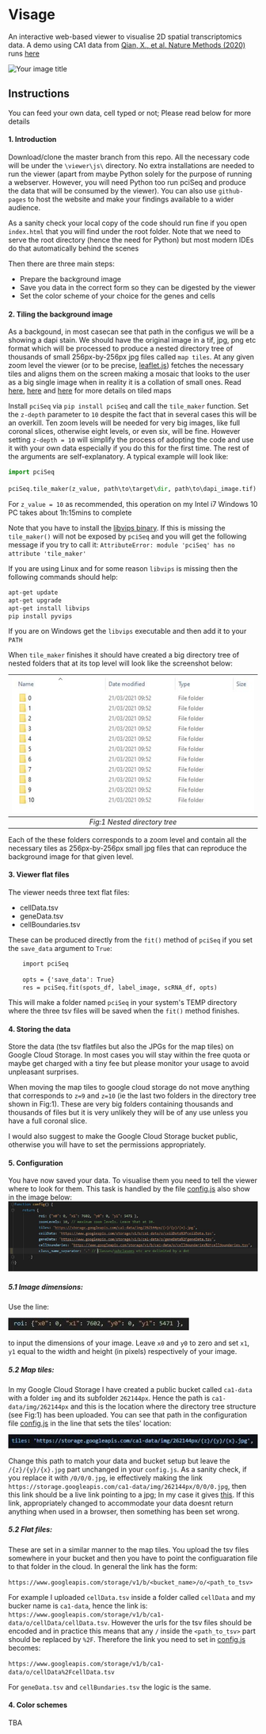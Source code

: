 # Visage
An interactive web-based viewer to visualise 2D spatial transcriptomics data. A demo using 
CA1 data from [Qian, X., et al. Nature Methods (2020)](https://www.nature.com/articles/s41592-019-0631-4) runs
 [here](https://acycliq.github.io/ca1/)

<img src="viewer/assets/screenshot.jpg" alt="Your image title"/>

## Instructions
You can feed your own data, cell typed or not; Please read below for more details

#### 1. Introduction
Download/clone the master branch from this repo. All the necessary code will be under the `\viewer\js\` directory. 
No extra installations are needed to run the viewer (apart from maybe Python solely for the purpose of running a webserver. 
However, you will need Python too run pciSeq and produce the data that will be consumed by the viewer). You can also use `github-pages` to host the website and make your findings
available to a wider audience.

As a sanity check your local copy of the code should run fine if you open `index.html` that you will 
find under the root folder. Note that we need to serve the root directory (hence the need for Python) 
but most modern IDEs do that automatically behind the scenes    

Then there are three main steps:
 * Prepare the background image
 * Save you data in the correct form so they can be digested by the viewer
 * Set the color scheme of your choice for the genes and cells
 
#### 2. Tiling the background image
As a backgound, in most casecan see that path in the configus we will be a showing a dapi stain. We should have the original image in a tif, jpg, png etc format which will 
be processed to produce a nested directory tree of thousands of small 256px-by-256px jpg files called `map tiles`. At any given zoom level 
the viewer (or to be precise, [leaflet.js](www.leaflet.js)) fetches the necessary tiles and aligns them on the screen making a mosaic that looks 
to the user as a big single image when in reality it is a collation of small ones. 
Read [here](https://en.wikipedia.org/wiki/Tiled_web_map), [here](https://docs.microsoft.com/en-us/azure/azure-maps/zoom-levels-and-tile-grid?tabs=csharp) and
[here](https://www.e-education.psu.edu/geog585/node/706) for more details on tiled maps

Install `pciSeq` via `pip install pciSeq` and call the `tile_maker` function. Set the `z-depth` parameter to `10` despite the fact that in several cases this will be an overkill. Ten zoom levels will be needed for very big images, like 
full coronal slices, otherwise eight levels, or even six, will be fine. However setting `z-depth = 10` will simplify the process of adopting the code and use it with your 
own data especially if you do this for the first time. 
The rest of the arguments are self-explanatory. A typical example will look like:

```python
import pciSeq

pciSeq.tile_maker(z_value, path\to\target\dir, path\to\dapi_image.tif)
```

For `z_value = 10` as recommended, this operation on my Intel i7 Windows 10 PC takes about 1h:15mins to complete

Note that you have to install the [libvips binary](https://libvips.github.io/libvips/install.html). If this is missing the `tile_maker()` 
will not be exposed by `pciSeq` and you will get the following message if you try to call it: `AttributeError: module 'pciSeq' has no attribute 'tile_maker'`
 
If you are using Linux and for some reason `libvips` is missing then the following commands should help:
   
    apt-get update
    apt-get upgrade
    apt-get install libvips
    pip install pyvips

If you are on Windows get the `libvips` executable and then add it to your `PATH`

When `tile_maker` finishes it should have created a big directory tree of nested folders that at its top level will look like the screenshot below:

<!--
![directory_tree \label{mylabel}](viewer/assets/directory_tree.jpg)
Fig:1 Nested directory tree


<figure>
  <img src="viewer/assets/directory_tree.jpg" alt="my alt text"/>
  <figcaption>This is my caption text.</figcaption>
</figure>
-->

| ![space-1.jpg](viewer/assets/directory_tree.jpg) | 
|:--:| 
| *Fig:1 Nested directory tree* |


Each of the these folders corresponds to a zoom level and contain all the necessary tiles as 256px-by-256px small jpg files that can reproduce the background image for that given level.

#### 3. Viewer flat files
The viewer needs three text flat files:
* cellData.tsv
* geneData.tsv
* cellBoundaries.tsv

These can be produced directly from the `fit()` method of `pciSeq` if you set the `save_data` argument to `True`:
 
        import pciSeq

        opts = {'save_data': True}
        res = pciSeq.fit(spots_df, label_image, scRNA_df, opts)
This will make a folder named `pciSeq` in your system's TEMP directory where the three tsv files will be saved when the `fit()` method finishes.



#### 4. Storing the data
Store the data (the tsv flatfiles but also the JPGs for the map tiles) on Google Cloud Storage. In most cases you will stay within the free quota or 
maybe get charged with a tiny fee but please monitor your usage to avoid unpleasant surprises. 

When moving the map tiles to google cloud storage do not move anything that corresponds to `z=9` and `z=10` (ie the last two folders in the directory tree shown in Fig:1).
These are very big folders containing thousands and thousands of files but it is very unlikely they will be of any use unless you have a full coronal slice.

I would also suggest to make the Google Cloud Storage bucket public, otherwise you will have to set the permissions appropriately.


#### 5. Configuration
You have now saved your data. To visualise them you need to tell the viewer where to look for them. This task is handled by the file
[config.js](https://github.com/acycliq/ca1/blob/main/viewer/js/config.js) also show in the image below:
![config.js \label{config.js}](viewer/assets/config.jpg)

##### 5.1 Image dimensions:
Use the line:

![roi_config.js \label{roi_config.js}](viewer/assets/roi_config.jpg)

to input the dimensions of your image. Leave `x0` and `y0` to zero and set `x1`, `y1` equal to the width and height (in pixels) respectively of your image.

##### 5.2 Map tiles:
In my Google Cloud Storage I have created a public bucket called `ca1-data` with a folder `img` and its subfolder `262144px`. Hence the path is `ca1-data/img/262144px` and 
this is the location where the directory tree structure (see Fig:1) has been uploaded. You can see that path in the configuration file [config.js](https://github.com/acycliq/ca1/blob/main/viewer/js/config.js)
in the line that sets the tiles' location:

![tiles_config \label{tiles_config}](viewer/assets/tiles_config.jpg)

Change this path to match your data and bucket setup but leave the `/{z}/{y}/{x}.jpg` part unchanged in your `config.js`. As a sanity check, if you replace it with  `/0/0/0.jpg`, ie effectively making the link
`https://storage.googleapis.com/ca1-data/img/262144px/0/0/0.jpg`, then this link should be a live link pointing to a jpg; In my case it gives [this](https://storage.googleapis.com/ca1-data/img/262144px/0/0/0.jpg).
If this link, appropriately changed to accommodate your data doesnt return anything when used in a browser, then something has been set wrong.

##### 5.2 Flat files:
These are set in a similar manner to the map tiles. You upload the tsv files somewhere in your bucket and then you have to point the configuaration file to that folder in the cloud. 
In general the link has the form:

`https://www.googleapis.com/storage/v1/b/<bucket_name>/o/<path_to_tsv>`

For example I
uploaded `cellData.tsv` inside a folder called `cellData` and my bucker name is `ca1-data`, hence the link is: `https://www.googleapis.com/storage/v1/b/ca1-data/o/cellData/cellData.tsv`.
However the urls for the tsv files should be encoded and in practice this means that any `/` inside the `<path_to_tsv>` part should be replaced by `%2F`. Therefore the link you need to
set in [config.js](https://github.com/acycliq/ca1/blob/main/viewer/js/config.js) becomes:

`https://www.googleapis.com/storage/v1/b/ca1-data/o/cellData%2FcellData.tsv`

For `geneData.tsv` and `cellBundaries.tsv` the logic is the same.
#### 4. Color schemes
TBA



